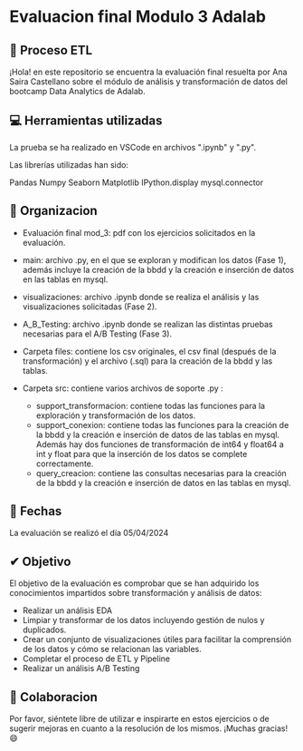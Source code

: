 # Evaluacion final Modulo 3 Adalab
## 🌟 Proceso ETL

¡Hola! en este repositorio se encuentra la evaluación final resuelta por Ana Saira Castellano sobre el módulo de análisis y transformación de datos del bootcamp Data Analytics de Adalab.

## 💻 Herramientas utilizadas

La prueba se ha realizado en VSCode en archivos ".ipynb" y ".py".

Las librerías utilizadas han sido:

Pandas
Numpy
Seaborn
Matplotlib
IPython.display
mysql.connector

## 📂 Organizacion

- Evaluación final mod_3: pdf con los ejercicios solicitados en la evaluación.

- main: archivo .py, en el que se exploran y modifican los datos (Fase 1), además incluye la creación de la bbdd y la creación e inserción de datos en las tablas en mysql.

- visualizaciones: archivo .ipynb donde se realiza el análisis y las visualizaciones solicitadas (Fase 2).

- A_B_Testing: archivo .ipynb donde se realizan las distintas pruebas necesarias para el A/B Testing (Fase 3).

- Carpeta files: contiene los csv originales, el csv final (después de la transformación) y el archivo (.sql) para la creación de la bbdd y las tablas.

- Carpeta src: contiene varios archivos de soporte .py :

    - support_transformacion: contiene todas las funciones para la exploración y transformación de los datos.
    - support_conexion: contiene todas las funciones para la creación de la bbdd y la creación e inserción de datos de las tablas en mysql. Además hay dos funciones de transformación de int64 y float64 a int y float para que la inserción de los datos se complete correctamente.
    - query_creacion: contiene las consultas necesarias para la creación de la bbdd y la creación e inserción de datos en las tablas en mysql.

## 📆 Fechas

La evaluación se realizó el día 05/04/2024

## ✔ Objetivo

El objetivo de la evaluación es comprobar que se han adquirido los conocimientos impartidos sobre transformación y análisis de datos:

- Realizar un análisis EDA
- Limpiar y transformar de los datos incluyendo gestión de nulos y duplicados.
- Crear un conjunto de visualizaciones útiles para facilitar la comprensión de los datos y cómo se relacionan las variables.
- Completar el proceso de ETL y Pipeline
- Realizar un análisis A/B Testing


## 💭 Colaboracion

Por favor, siéntete libre de utilizar e inspirarte en estos ejercicios o de sugerir mejoras en cuanto a la resolución de los mismos. ¡Muchas gracias! 😄
